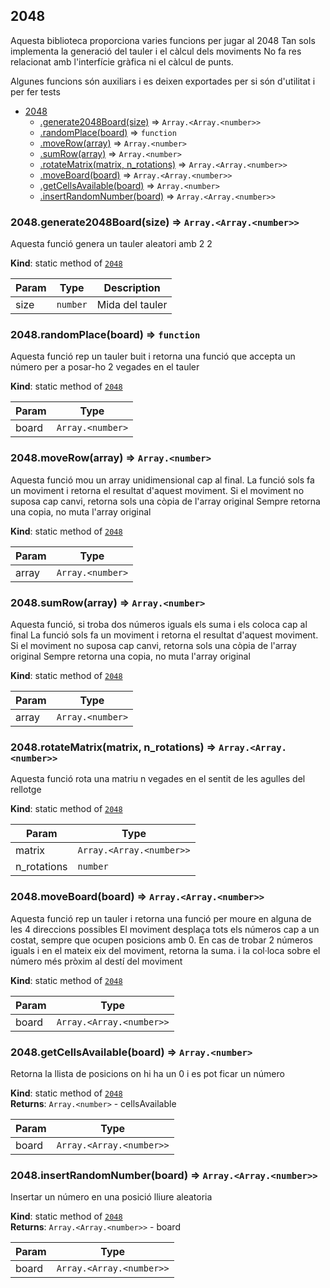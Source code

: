 <a name="module_2048"></a>

## 2048
Aquesta biblioteca proporciona varies funcions per jugar al 2048
Tan sols implementa la generació del tauler i el càlcul dels moviments
No fa res relacionat amb l'interfície gràfica ni el càlcul de punts.

Algunes funcions són auxiliars i es deixen exportades per si són d'utilitat i per fer tests


* [2048](#module_2048)
    * [.generate2048Board(size)](#module_2048.generate2048Board) ⇒ <code>Array.&lt;Array.&lt;number&gt;&gt;</code>
    * [.randomPlace(board)](#module_2048.randomPlace) ⇒ <code>function</code>
    * [.moveRow(array)](#module_2048.moveRow) ⇒ <code>Array.&lt;number&gt;</code>
    * [.sumRow(array)](#module_2048.sumRow) ⇒ <code>Array.&lt;number&gt;</code>
    * [.rotateMatrix(matrix, n_rotations)](#module_2048.rotateMatrix) ⇒ <code>Array.&lt;Array.&lt;number&gt;&gt;</code>
    * [.moveBoard(board)](#module_2048.moveBoard) ⇒ <code>Array.&lt;Array.&lt;number&gt;&gt;</code>
    * [.getCellsAvailable(board)](#module_2048.getCellsAvailable) ⇒ <code>Array.&lt;number&gt;</code>
    * [.insertRandomNumber(board)](#module_2048.insertRandomNumber) ⇒ <code>Array.&lt;Array.&lt;number&gt;&gt;</code>

<a name="module_2048.generate2048Board"></a>

### 2048.generate2048Board(size) ⇒ <code>Array.&lt;Array.&lt;number&gt;&gt;</code>
Aquesta funció genera un tauler aleatori amb 2 2

**Kind**: static method of [<code>2048</code>](#module_2048)  

| Param | Type | Description |
| --- | --- | --- |
| size | <code>number</code> | Mida del tauler |

<a name="module_2048.randomPlace"></a>

### 2048.randomPlace(board) ⇒ <code>function</code>
Aquesta funció rep un tauler buit i retorna una funció que accepta un número per a posar-ho 2 vegades en el tauler

**Kind**: static method of [<code>2048</code>](#module_2048)  

| Param | Type |
| --- | --- |
| board | <code>Array.&lt;number&gt;</code> | 

<a name="module_2048.moveRow"></a>

### 2048.moveRow(array) ⇒ <code>Array.&lt;number&gt;</code>
Aquesta funció mou un array unidimensional cap al final. La funció sols fa un moviment i retorna el resultat d'aquest moviment. Si el moviment no suposa cap canvi, retorna sols una còpia de l'array original Sempre retorna una copia, no muta l'array original

**Kind**: static method of [<code>2048</code>](#module_2048)  

| Param | Type |
| --- | --- |
| array | <code>Array.&lt;number&gt;</code> | 

<a name="module_2048.sumRow"></a>

### 2048.sumRow(array) ⇒ <code>Array.&lt;number&gt;</code>
Aquesta funció, si troba dos números iguals els suma i els coloca cap al final La funció sols fa un moviment i retorna el resultat d'aquest moviment. Si el moviment no suposa cap canvi, retorna sols una còpia de l'array original Sempre retorna una copia, no muta l'array original

**Kind**: static method of [<code>2048</code>](#module_2048)  

| Param | Type |
| --- | --- |
| array | <code>Array.&lt;number&gt;</code> | 

<a name="module_2048.rotateMatrix"></a>

### 2048.rotateMatrix(matrix, n_rotations) ⇒ <code>Array.&lt;Array.&lt;number&gt;&gt;</code>
Aquesta funció rota una matriu n vegades en el sentit de les agulles del rellotge

**Kind**: static method of [<code>2048</code>](#module_2048)  

| Param | Type |
| --- | --- |
| matrix | <code>Array.&lt;Array.&lt;number&gt;&gt;</code> | 
| n_rotations | <code>number</code> | 

<a name="module_2048.moveBoard"></a>

### 2048.moveBoard(board) ⇒ <code>Array.&lt;Array.&lt;number&gt;&gt;</code>
Aquesta funció rep un tauler i retorna una funció per moure en alguna de les 4 direccions possibles El moviment desplaça tots els números cap a un costat, sempre que ocupen posicions amb 0. En cas de trobar 2 números iguals i en el mateix eix del moviment, retorna la suma. i la col·loca sobre el número més pròxim al destí del moviment

**Kind**: static method of [<code>2048</code>](#module_2048)  

| Param | Type |
| --- | --- |
| board | <code>Array.&lt;Array.&lt;number&gt;&gt;</code> | 

<a name="module_2048.getCellsAvailable"></a>

### 2048.getCellsAvailable(board) ⇒ <code>Array.&lt;number&gt;</code>
Retorna la llista de posicions on hi ha un 0 i es pot ficar un número

**Kind**: static method of [<code>2048</code>](#module_2048)  
**Returns**: <code>Array.&lt;number&gt;</code> - cellsAvailable  

| Param | Type |
| --- | --- |
| board | <code>Array.&lt;Array.&lt;number&gt;&gt;</code> | 

<a name="module_2048.insertRandomNumber"></a>

### 2048.insertRandomNumber(board) ⇒ <code>Array.&lt;Array.&lt;number&gt;&gt;</code>
Insertar un número en una posició lliure aleatoria

**Kind**: static method of [<code>2048</code>](#module_2048)  
**Returns**: <code>Array.&lt;Array.&lt;number&gt;&gt;</code> - board  

| Param | Type |
| --- | --- |
| board | <code>Array.&lt;Array.&lt;number&gt;&gt;</code> | 

